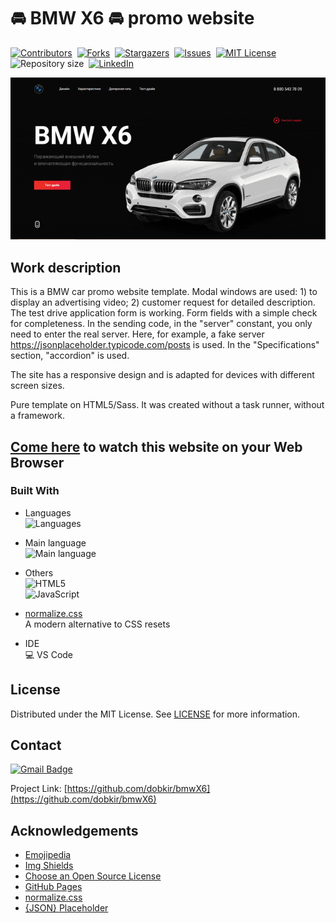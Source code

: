 # :oncoming_automobile: BMW X6 :oncoming_automobile: promo website

[![Contributors][contributors-shield]][contributors-url]&nbsp;
[![Forks][forks-shield]][forks-url]&nbsp;
[![Stargazers][stars-shield]][stars-url]&nbsp;
[![Issues][issues-shield]][issues-url]&nbsp;
[![MIT License][license-shield]][license-url]&nbsp;
![Repository size][repo-size-shield]&nbsp;
[![LinkedIn][linkedin-shield]][linkedin-url]

![Website trailer][product-screenshot]

<!-- WORK DESCRIPTION -->
## Work description

This is a BMW car promo website template. Modal windows are used: 1) to display an advertising video; 
2) customer request for detailed description. The test drive application form is working. 
Form fields with a simple check for completeness. In the sending code, in the "server" constant, you 
only need to enter the real server. Here, for example, a fake server https://jsonplaceholder.typicode.com/posts 
is used. In the "Specifications" section, "accordion" is used.

The site has a responsive design and is adapted for devices with different screen sizes.

Pure template on HTML5/Sass. It was created without a task runner, without a framework.

<!-- LINK TO WEBSITE -->
## [Come here](https://dobkir.github.io/bmwX6/) to watch this website on your Web Browser

<!-- TOOLS -->
### Built With

- Languages<br>
![Languages][languages-shield]

- Main language<br>
![Main language][main-language-shield]

- Others<br>
![HTML5](https://img.shields.io/badge/HTML5-38%25-e34c26?logo=Html5&logoColor=e34c26&style=for-the-badge)<br>
![JavaScript](https://img.shields.io/badge/JavaScript-20.7%25-f1e05a?logo=JavaScript&logoColor=f1e05a&style=for-the-badge)<br>

- [normalize.css](https://github.com/necolas/normalize.css)<br>
A modern alternative to CSS resets<br>

- IDE<br>
💻 VS Code

<!-- LICENSE -->
## License

Distributed under the MIT License. See [LICENSE](LICENSE.txt) for more information.

<!-- CONTACT -->
## Contact

[![Gmail Badge](https://img.shields.io/badge/Gmail-d14836?style=for-the-badge&logo=Gmail&logoColor=white&link=mailto:p.kirillov2020@gmail.com)](mailto:p.kirillov2020@gmail.com)

Project Link: [https://github.com/dobkir/bmwX6](https://github.com/dobkir/bmwX6)

<!-- ACKNOWLEDGEMENTS -->
## Acknowledgements
- [Emojipedia](https://emojipedia.org/)
- [Img Shields](https://shields.io)
- [Choose an Open Source License](https://choosealicense.com)
- [GitHub Pages](https://pages.github.com)
- [normalize.css](https://github.com/necolas/normalize.css)
- [{JSON} Placeholder](https://jsonplaceholder.typicode.com/)

<!-- MARKDOWN LINKS & IMAGES -->
<!-- https://www.markdownguide.org/basic-syntax/#reference-style-links -->
[contributors-shield]: https://img.shields.io/github/contributors/dobkir/bmwX6.svg?style=for-the-badge
[contributors-url]: https://github.com/dobkir/bmwX6/graphs/contributors
[forks-shield]: https://img.shields.io/github/forks/dobkir/bmwX6.svg?style=for-the-badge
[forks-url]: https://github.com/dobkir/bmwX6/network/members
[stars-shield]: https://img.shields.io/github/stars/dobkir/bmwX6.svg?style=for-the-badge
[stars-url]: https://github.com/dobkir/bmwX6/stargazers
[issues-shield]: https://img.shields.io/github/issues/dobkir/bmwX6.svg?style=for-the-badge
[issues-url]: https://github.com/dobkir/bmwX6/issues
[license-shield]: https://img.shields.io/github/license/dobkir/bmwX6.svg?style=for-the-badge
[license-url]: https://github.com/dobkir/bmwX6/blob/master/LICENSE.txt
[linkedin-shield]: https://img.shields.io/badge/-LinkedIn-black.svg?style=for-the-badge&logo=linkedin&colorB=555
[linkedin-url]: https://www.linkedin.com/in/pavel-kirillov-dobkir
[repo-size-shield]: https://img.shields.io/github/repo-size/dobkir/bmwX6.svg?style=for-the-badge
[languages-shield]: https://img.shields.io/github/languages/count/dobkir/bmwX6.svg?style=for-the-badge
[main-language-shield]: https://img.shields.io/github/languages/top/dobkir/bmwX6.svg?style=for-the-badge&color=563d7c
[product-screenshot]: https://github.com/dobkir/trailers/blob/master/bmwX6_trailer/bmwX6_trailer.gif
